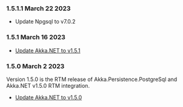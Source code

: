 ### 1.5.1.1 March 22 2023 ###

* Update Npgsql to v7.0.2

### 1.5.1 March 16 2023 ###

* [Update Akka.NET to v1.5.1](https://github.com/akkadotnet/akka.net/releases/tag/1.5.1)

### 1.5.0 March 2 2023 ###

Version 1.5.0 is the RTM release of Akka.Persistence.PostgreSql and Akka.NET v1.5.0 RTM integration.

* [Update Akka.NET to v1.5.0](https://github.com/akkadotnet/akka.net/releases/tag/1.5.0)
